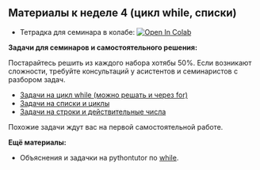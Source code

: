 ## Материалы к неделе 4 (цикл while, списки)

* Тетрадка для семинара в колабе: [![Open In Colab](https://colab.research.google.com/assets/colab-badge.svg)](https://colab.research.google.com/github/hse-econ-data-science/dap_2024/blob/main/sem04_lists_while/sem04_lists_while.ipynb)

__Задачи для семинаров и самостоятельного решения:__ 

Постарайтесь решить из каждого набора хотябы 50%. Если возникают сложности, требуйте консультаций у асистентов и семинаристов с разбором задач. 

* [Задачи на цикл while (можно решать и через for)](https://contest.yandex.ru/contest/48283/problems/)
* [Задачи на списки и циклы](https://contest.yandex.ru/contest/48285/problems/) 
* [Задачи на строки и действительные числа](https://contest.yandex.ru/contest/48286/problems/)


Похожие задачи ждут вас на первой самостоятельной работе. 

__Ещё материалы:__ 

* Объяснения и задачки на pythontutor по [while](https://pythontutor.ru/lessons/while/).
